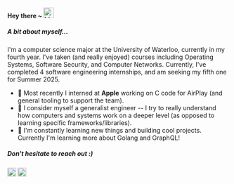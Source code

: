 #### Hey there ~ <img src="https://user-images.githubusercontent.com/1303154/88677602-1635ba80-d120-11ea-84d8-d263ba5fc3c0.gif" width="24px" alt="hi">

##### A bit about myself...
I'm a computer science major at the University of Waterloo, currently in my fourth year. I've taken (and really enjoyed) courses including Operating Systems, Software Security, and Computer Networks. Currently, I've completed 4 software engineering internships, and am seeking my fifth one for Summer 2025. 
- 🍏 Most recently I interned at **Apple** working on C code for AirPlay (and general tooling to support the team).
- 🔨 I consider myself a generalist engineer -- I try to really understand how computers and systems work on a deeper level (as opposed to learning specific frameworks/libraries).
- 🌱 I'm constantly learning new things and building cool projects. Currently I'm learning more about Golang and GraphQL!


##### Don't hesitate to reach out :)
<a href="https://www.linkedin.com/in/addisonnn/">
  <img align="left" alt="Addison's LinkedIn" width="20px" src="https://simpleicons.now.sh/linkedin/495f7e" />
</a>
<a href="mailto:a344cheng@uwaterloo.ca">
  <img align="left" alt="Addison's Email" width="20px" src="https://simpleicons.now.sh/gmail/495f7e" />
</a>


<!---
<details>
<summary>misc. info...</summary>
<p align="left"> <img src="https://komarev.com/ghpvc/?username=addison-ch&label=Profile%20views&color=0e75b6&style=flat" alt="addison-ch" /> </p>
<p><img align="left" src="https://github-readme-stats.vercel.app/api/top-langs?username=addison-ch&show_icons=true&locale=en&layout=compact" alt="addison-ch" /></p>

<p>&nbsp;<img align="center" src="https://github-readme-stats.vercel.app/api?username=addison-ch&show_icons=true&locale=en" alt="addison-ch" /></p>
</details>

--->

